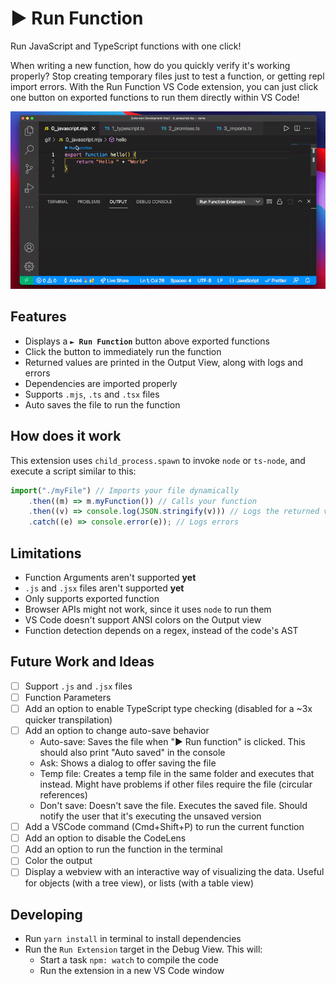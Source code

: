 # ► Run Function

Run JavaScript and TypeScript functions with one click!

When writing a new function, how do you quickly verify it's working properly? Stop creating temporary files just to test a function, or getting repl import errors. With the Run Function VS Code extension, you can just click one button on exported functions to run them directly within VS Code!

![Extension demo, executing functions directly from the IDE](./demo.gif)

## Features

-   Displays a **`► Run Function`** button above exported functions
-   Click the button to immediately run the function
-   Returned values are printed in the Output View, along with logs and errors
-   Dependencies are imported properly
-   Supports `.mjs`, `.ts` and `.tsx` files
-   Auto saves the file to run the function

## How does it work

This extension uses `child_process.spawn` to invoke `node` or `ts-node`, and execute a script similar to this:

```js
import("./myFile") // Imports your file dynamically
    .then((m) => m.myFunction()) // Calls your function
    .then((v) => console.log(JSON.stringify(v))) // Logs the returned value
    .catch((e) => console.error(e)); // Logs errors
```

## Limitations

-   Function Arguments aren't supported **yet**
-   `.js` and `.jsx` files aren't supported **yet**
-   Only supports exported function
-   Browser APIs might not work, since it uses `node` to run them
-   VS Code doesn't support ANSI colors on the Output view
-   Function detection depends on a regex, instead of the code's AST

## Future Work and Ideas

-   [ ] Support `.js` and `.jsx` files
-   [ ] Function Parameters
-   [ ] Add an option to enable TypeScript type checking (disabled for a ~3x quicker transpilation)
-   [ ] Add an option to change auto-save behavior
    -   Auto-save: Saves the file when "► Run function" is clicked. This should also print "Auto saved" in the console
    -   Ask: Shows a dialog to offer saving the file
    -   Temp file: Creates a temp file in the same folder and executes that instead. Might have problems if other files require the file (circular references)
    -   Don't save: Doesn't save the file. Executes the saved file. Should notify the user that it's executing the unsaved version
-   [ ] Add a VSCode command (Cmd+Shift+P) to run the current function
-   [ ] Add an option to disable the CodeLens
-   [ ] Add an option to run the function in the terminal
-   [ ] Color the output
-   [ ] Display a webview with an interactive way of visualizing the data. Useful for objects (with a tree view), or lists (with a table view)

## Developing

-   Run `yarn install` in terminal to install dependencies
-   Run the `Run Extension` target in the Debug View. This will:
    -   Start a task `npm: watch` to compile the code
    -   Run the extension in a new VS Code window
